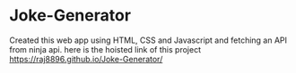 # Joke-Generator
Created this web app using HTML, CSS and Javascript and fetching an API from ninja api.
here is the hoisted link of this project https://raj8896.github.io/Joke-Generator/
